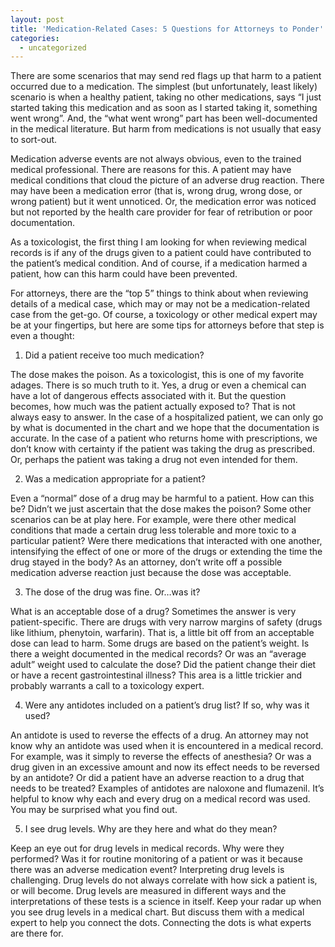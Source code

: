 ```yaml
---
layout: post
title: 'Medication-Related Cases: 5 Questions for Attorneys to Ponder'
categories:
  - uncategorized
---
```


There are some scenarios that may send red flags up that harm to a patient occurred due to a medication. The simplest (but unfortunately, least likely) scenario is when a healthy patient, taking no other medications, says “I just started taking this medication and as soon as I started taking it, something went wrong”. And, the “what went wrong” part has been well-documented in the medical literature. But harm from medications is not usually that easy to sort-out.&nbsp;

Medication adverse events are not always obvious, even to the trained medical professional. There are reasons for this. A patient may have medical conditions that cloud the picture of an adverse drug reaction. There may have been a medication error (that is, wrong drug, wrong dose, or wrong patient) but it went unnoticed. Or, the medication error was noticed but not reported by the health care provider for fear of retribution or poor documentation.&nbsp;

As a toxicologist, the first thing I am looking for when reviewing medical records is if any of the drugs given to a patient could have contributed to the patient’s medical condition. And of course, if a medication harmed a patient, how can this harm could have been prevented.&nbsp;

For attorneys, there are the “top 5” things to think about when reviewing details of a medical case, which may or may not be a medication-related case from the get-go. Of course, a toxicology or other medical expert may be at your fingertips, but here are some tips for attorneys before that step is even a thought:&nbsp;

1. Did a patient receive too much medication?&nbsp;

The dose makes the poison. As a toxicologist, this is one of my favorite adages. There is so much truth to it. Yes, a drug or even a chemical can have a lot of dangerous effects associated with it. But the question becomes, how much was the patient actually exposed to? That is not always easy to answer. In the case of a hospitalized patient, we can only go by what is documented in the chart and we hope that the documentation is accurate. In the case of a patient who returns home with prescriptions, we don’t know with certainty if the patient was taking the drug as prescribed. Or, perhaps the patient was taking a drug not even intended for them.&nbsp;

2. Was a medication appropriate for a patient?&nbsp;

Even a “normal” dose of a drug may be harmful to a patient. How can this be? Didn’t we just ascertain that the dose makes the poison? Some other scenarios can be at play here. For example, were there other medical conditions that made a certain drug less tolerable and more toxic to a particular patient? Were there medications that interacted with one another, intensifying the effect of one or more of the drugs or extending the time the drug stayed in the body? As an attorney, don’t write off a possible medication adverse reaction just because the dose was acceptable.&nbsp;

3. The dose of the drug was fine. Or…was it?&nbsp;

What is an acceptable dose of a drug? Sometimes the answer is very patient-specific. There are drugs with very narrow margins of safety (drugs like lithium, phenytoin, warfarin). That is, a little bit off from an acceptable dose can lead to harm. Some drugs are based on the patient’s weight. Is there a weight documented in the medical records? Or was an “average adult” weight used to calculate the dose? Did the patient change their diet or have a recent gastrointestinal illness? This area is a little trickier and probably warrants a call to a toxicology expert.&nbsp;

4. Were any antidotes included on a patient’s drug list? If so, why was it used?&nbsp;

An antidote is used to reverse the effects of a drug. An attorney may not know why an antidote was used when it is encountered in a medical record. For example, was it simply to reverse the effects of anesthesia? Or was a drug given in an excessive amount and now its effect needs to be reversed by an antidote? Or did a patient have an adverse reaction to a drug that needs to be treated? Examples of antidotes are naloxone and flumazenil. It’s helpful to know why each and every drug on a medical record was used. You may be surprised what you find out.&nbsp;

5. I see drug levels. Why are they here and what do they mean?&nbsp;

Keep an eye out for drug levels in medical records. Why were they performed? Was it for routine monitoring of a patient or was it because there was an adverse medication event? Interpreting drug levels is challenging. Drug levels do not always correlate with how sick a patient is, or will become. Drug levels are measured in different ways and the interpretations of these tests is a science in itself. Keep your radar up when you see drug levels in a medical chart. But discuss them with a medical expert to help you connect the dots. Connecting the dots is what experts are there for.&nbsp;